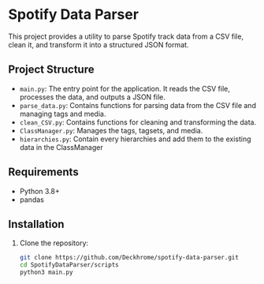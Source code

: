 # Spotify Data Parser

This project provides a utility to parse Spotify track data from a CSV file, clean it, and transform it into a structured JSON format.

## Project Structure

- `main.py`: The entry point for the application. It reads the CSV file, processes the data, and outputs a JSON file.
- `parse_data.py`: Contains functions for parsing data from the CSV file and managing tags and media.
- `clean_CSV.py`: Contains functions for cleaning and transforming the data.
- `ClassManager.py`: Manages the tags, tagsets, and media.
- `hierarchies.py`: Contain every hierarchies and add them to the existing data in the ClassManager

## Requirements

- Python 3.8+
- pandas

## Installation

1. Clone the repository:
   ```sh
   git clone https://github.com/Deckhrome/spotify-data-parser.git
   cd SpotifyDataParser/scripts
   python3 main.py
